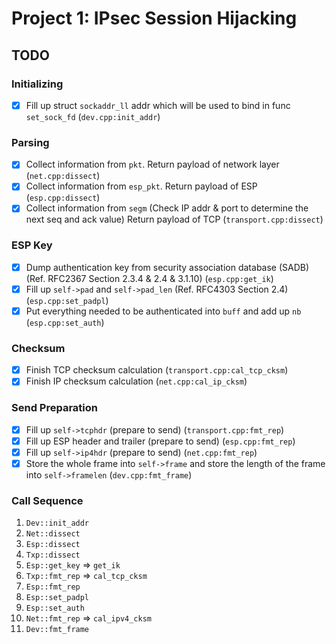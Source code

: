 # Project 1: IPsec Session Hijacking

## TODO

### Initializing

- [x] Fill up struct `sockaddr_ll` addr which will be used to bind in func `set_sock_fd` (`dev.cpp:init_addr`)

### Parsing

- [x] Collect information from `pkt`. Return payload of network layer (`net.cpp:dissect`)
- [x] Collect information from `esp_pkt`. Return payload of ESP (`esp.cpp:dissect`)
- [x] Collect information from `segm` (Check IP addr & port to determine the next seq and ack value) Return payload of TCP (`transport.cpp:dissect`)

### ESP Key

- [x] Dump authentication key from security association database (SADB) (Ref. RFC2367 Section 2.3.4 & 2.4 & 3.1.10) (`esp.cpp:get_ik`)
- [x] Fill up `self->pad` and `self->pad_len` (Ref. RFC4303 Section 2.4) (`esp.cpp:set_padpl`)
- [x] Put everything needed to be authenticated into `buff` and add up `nb` (`esp.cpp:set_auth`)

### Checksum

- [x] Finish TCP checksum calculation (`transport.cpp:cal_tcp_cksm`)
- [x] Finish IP checksum calculation (`net.cpp:cal_ip_cksm`)

### Send Preparation

- [x] Fill up `self->tcphdr` (prepare to send) (`transport.cpp:fmt_rep`)
- [x] Fill up ESP header and trailer (prepare to send) (`esp.cpp:fmt_rep`)
- [x] Fill up `self->ip4hdr` (prepare to send) (`net.cpp:fmt_rep`)
- [x] Store the whole frame into `self->frame` and store the length of the frame into `self->framelen` (`dev.cpp:fmt_frame`)

### Call Sequence

1. `Dev::init_addr`
2. `Net::dissect`
3. `Esp::dissect`
4. `Txp::dissect`
5. `Esp::get_key` => `get_ik`
6. `Txp::fmt_rep` => `cal_tcp_cksm`
7. `Esp::fmt_rep`
8. `Esp::set_padpl`
9. `Esp::set_auth`
10. `Net::fmt_rep` => `cal_ipv4_cksm`
11. `Dev::fmt_frame`
